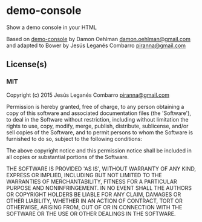 # demo-console

Show a demo console in your HTML

Based on [demo-console](https://github.com/DamonOehlman/demo-console)
by Damon Oehlman <damon.oehlman@gmail.com> and adapted to Bower by
Jesús Leganés Combarro <piranna@gmail.com>


## License(s)

### MIT

Copyright (c) 2015 Jesús Leganés Combarro <piranna@gmail.com>

Permission is hereby granted, free of charge, to any person obtaining
a copy of this software and associated documentation files (the
'Software'), to deal in the Software without restriction, including
without limitation the rights to use, copy, modify, merge, publish,
distribute, sublicense, and/or sell copies of the Software, and to
permit persons to whom the Software is furnished to do so, subject to
the following conditions:

The above copyright notice and this permission notice shall be
included in all copies or substantial portions of the Software.

THE SOFTWARE IS PROVIDED 'AS IS', WITHOUT WARRANTY OF ANY KIND,
EXPRESS OR IMPLIED, INCLUDING BUT NOT LIMITED TO THE WARRANTIES OF
MERCHANTABILITY, FITNESS FOR A PARTICULAR PURPOSE AND NONINFRINGEMENT.
IN NO EVENT SHALL THE AUTHORS OR COPYRIGHT HOLDERS BE LIABLE FOR ANY
CLAIM, DAMAGES OR OTHER LIABILITY, WHETHER IN AN ACTION OF CONTRACT,
TORT OR OTHERWISE, ARISING FROM, OUT OF OR IN CONNECTION WITH THE
SOFTWARE OR THE USE OR OTHER DEALINGS IN THE SOFTWARE.
